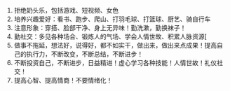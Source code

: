 1. 拒绝奶头乐，包括游戏、短视频、女色
2. 培养兴趣爱好：看书、跑步、爬山、打羽毛球、打篮球、厨艺、骑自行车
3. 注意形象：穿搭、脸部干净、身上无异味！勤洗漱，勤换袜子！
4. 勤社交：多见各种场合、锻炼人的气场、学会人情世故、积累人脉资源[
5. 做事不拖延，想法好，说得好，都不如实干，做出来，做出来点成果！提高自己的执行力，不断改变，不断总结，不断进步！
6. 不断投资自己，不断进步，日益精进！虚心学习各种技能！人情世故！礼仪社交！
7. 提高心智、提高情商！不要情绪化！